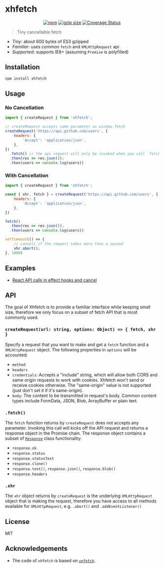 # xhfetch

<div align="center">

<a href="https://www.npmjs.org/package/xhfetch"><img src="https://img.shields.io/npm/v/xhfetch.svg?style=flat" alt="npm"></a>
<a href="https://unpkg.com/xhfetch/polyfill"><img src="https://img.badgesize.io/https://unpkg.com/xhfetch/dist/xhfetch.cjs.production.min.js?compression=gzip" alt="gzip size"></a>
<a href='https://coveralls.io/github/malcolm-kee/xhfetch?branch=master'><img src='https://coveralls.io/repos/github/malcolm-kee/xhfetch/badge.svg?branch=master' alt='Coverage Status' /></a>

</div>

> Tiny cancellable fetch

- _Tiny_: about 600 bytes of ES3 gzipped
- _Familiar_: uses common `fetch` and `XMLHttpRequest` api
- _Supported_: supports IE8+ (assuming `Promise` is polyfilled)

## Installation

```bash
npm install xhfetch
```

## Usage

### No Cancellation

```js
import { createRequest } from 'xhfetch';

// createRequest accepts same parameter as window.fetch
createRequest('https://api.github.com/users', {
    headers: {
        'Accept': 'application/json',
    },
})
  .fetch() // the api request will only be invoked when you call `fetch`
  .then(res => res.json());
  .then(users => console.log(users))
```

### With Cancellation

```js
import { createRequest } from 'xhfetch';

const { xhr, fetch } = createRequest('https://api.github.com/users', {
    headers: {
        'Accept': 'application/json',
    },
})

fetch()
  .then(res => res.json());
  .then(users => console.log(users))

setTimeout(() => {
    // cancels if the request takes more than a second
    xhr.abort();
}, 1000)
```

## Examples

- [React API calls in effect hooks and cancel](https://codesandbox.io/s/xhfetch-react-example-tf7pd)

## API

The goal of Xhfetch is to provide a familiar interface while keeping small size, therefore we only focus on a subset of fetch API that is most commonly used.

### `createRequest(url: string, options: Object) => { fetch, xhr }`

Specify a request that you want to make and get a `fetch` function and a `XMLHttpRequest` object. The following properties in `options` will be accounted:

- `method`
- `headers`
- `credentials`: Accepts a "include" string, which will allow both CORS and same origin requests to work with cookies. Xhfetch won't send or receive cookies otherwise. The "same-origin" value is not supported (just don't set it if it's same-origin).
- `body`: The content to be transmitted in request's body. Common content types include FormData, JSON, Blob, ArrayBuffer or plain text.

### `.fetch()`

The `fetch` function returns by `createRequest` does not accepts any parameter. Invoking this call will kicks off the API request and returns a response object in the Promise chain. The response object contains a subset of [`Response`][response] class functionality:

- `response.ok`
- `response.status`
- `response.statusText`
- `response.clone()`
- `response.text()`, `response.json()`, `response.blob()`
- `response.headers`

### `.xhr`

The `xhr` object returns by `createRequest` is the underlying `XMLHttpRequest` object that is making the request, therefore you have access to all methods available for `XMLHttpRequest`, e.g. `.abort()` and `.addEventListener()`

## License

MIT

## Acknowledgements

- The code of `xhfetch` is based on [`unfetch`][unfetch].

[response]: https://fetch.spec.whatwg.org/#response-class
[unfetch]: https://github.com/developit/unfetch
